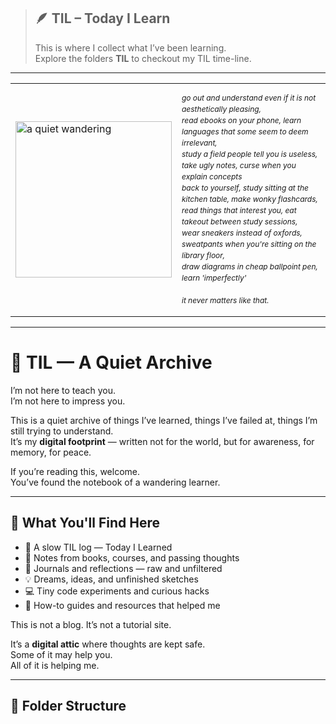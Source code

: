 > ## 🪶 TIL – Today I Learn  
> This is where I collect what I’ve been learning.  
> Explore the folders **TIL** to checkout my TIL time-line.

---

<table>
  <tr>
    <td>
      <img src="https://i.pinimg.com/originals/a0/6e/b3/a06eb3440bb5bbc0ca8166c5cbb2721f.gif" width="250px" alt="a quiet wandering">
    </td>
    <td>
      <p style="font-size: 12px; line-height: 1.5em;">
        <em>
        go out and understand even if it is not aesthetically pleasing,<br>
        read ebooks on your phone, learn languages that some seem to deem irrelevant,<br>
        study a field people tell you is useless, take ugly notes, curse when you explain concepts<br>
        back to yourself, study sitting at the kitchen table, make wonky flashcards,<br>
        read things that interest you, eat takeout between study sessions,<br>
        wear sneakers instead of oxfords, sweatpants when you're sitting on the library floor,<br>
        draw diagrams in cheap ballpoint pen, learn 'imperfectly'<br><br>
        it never matters like that.
        </em>
      </p>
    </td>
  </tr>
</table>

---

# 🌱 TIL — A Quiet Archive

I’m not here to teach you.  
I’m not here to impress you.

This is a quiet archive of things I’ve learned, things I’ve failed at, things I’m still trying to understand.  
It’s my **digital footprint** — written not for the world, but for awareness, for memory, for peace.

If you’re reading this, welcome.  
You’ve found the notebook of a wandering learner.

---

## 📘 What You'll Find Here

- 📅 A slow TIL log — Today I Learned  
- 🧠 Notes from books, courses, and passing thoughts  
- 💭 Journals and reflections — raw and unfiltered  
- 💡 Dreams, ideas, and unfinished sketches  
- 💻 Tiny code experiments and curious hacks  
- 🔧 How-to guides and resources that helped me  

This is not a blog. It’s not a tutorial site.

It’s a **digital attic** where thoughts are kept safe.  
Some of it may help you.  
All of it is helping me.

---

## 📁 Folder Structure

